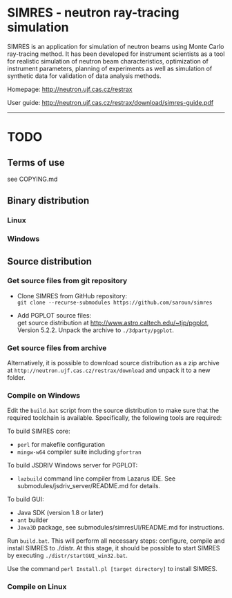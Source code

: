 # SIMRES - neutron ray-tracing simulation

SIMRES is an application for simulation of neutron beams using Monte Carlo ray-tracing method. It has been developed for instrument scientists as a tool for realistic simulation of neutron beam characteristics, optimization of instrument parameters, planning of experiments as well as simulation of synthetic data for validation of data analysis methods. 

Homepage: http://neutron.ujf.cas.cz/restrax 

User guide: http://neutron.ujf.cas.cz/restrax/download/simres-guide.pdf


-----------------------------------------------------------------
# TODO

## Terms of use
see COPYING.md

## Binary distribution

### Linux

### Windows

## Source distribution

### Get source files from git repository
- Clone SIMRES from GitHub repository:  
`git clone --recurse-submodules https://github.com/saroun/simres`

- Add PGPLOT source files:  
get source distribution at http://www.astro.caltech.edu/~tjp/pgplot, Version 5.2.2.
Unpack the archive to `./3dparty/pgplot`.

### Get source files from archive
Alternatively, it is possible to download source distribution as a zip archive at `http://neutron.ujf.cas.cz/restrax/download` and unpack it to a new folder. 

### Compile on Windows
Edit the `build.bat` script from the source distribution to make sure that the required toolchain is available. Specifically, the following tools are required:

To build SIMRES core:
- `perl` for makefile configuration
- `mingw-w64` compiler suite including `gfortran`

To build JSDRIV Windows server for PGPLOT:
- `lazbuild` command line compiler from Lazarus IDE. See submodules/jsdriv_server/README.md for details.

To build GUI:
- Java SDK (version 1.8 or later)
- `ant` builder
- `Java3D` package, see submodules/simresUI/README.md for instructions. 

Run `build.bat`. This will perform all necessary steps: configure, compile and install SIMRES to ./distr. At this stage, it should be possible to start SIMRES by executing `./distr/startGUI_win32.bat`. 

Use the command `perl Install.pl [target directory]` to install SIMRES. 

### Compile on Linux








